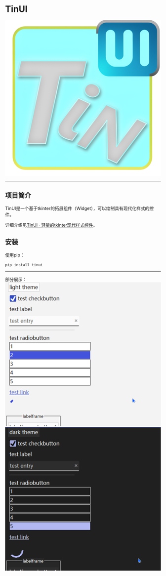 # TinUI

![](https://github.com/Smart-Space/TinUI/raw/main/image/LOGO.png)

---

## 项目简介

TinUI是一个基于tkinter的拓展组件（Widget），可以绘制具有现代化样式的控件。

详细介绍见[TinUI · 轻量的tkinter现代样式控件](https://tinui.smart-space.com.cn/)。

## 安装

使用pip：

```cmd
pip install tinui
```

---
部分展示：
![](https://github.com/Smart-Space/TinUI/raw/main/image/TinUI明亮样式.gif)
![](https://github.com/Smart-Space/TinUI/raw/main/image/TinUI黑暗样式.gif)